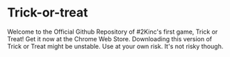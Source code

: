 # Trick-or-treat
Welcome to the Official Github Repository of #2Kinc's first game, Trick or Treat! Get it now at the Chrome Web Store. Downloading this version of Trick or Treat might be unstable. Use at your own risk. It's not risky though.
